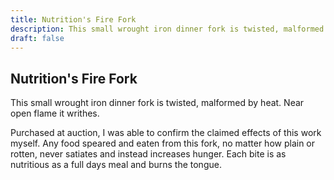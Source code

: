 ```yaml
---
title: Nutrition's Fire Fork
description: This small wrought iron dinner fork is twisted, malformed by heat. Near open flame it writhes....
draft: false
---
```


## Nutrition's Fire Fork

This small wrought iron dinner fork is twisted, malformed by heat. Near open flame it writhes.

Purchased at auction, I was able to confirm the claimed effects of this work myself. Any food
speared and eaten from this fork, no matter how plain or rotten, never satiates and instead
increases hunger. Each bite is as nutritious as a full days meal and burns the tongue.
